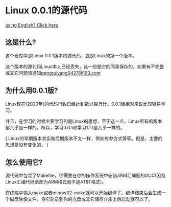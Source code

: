 # Linux 0.0.1的源代码
[using English? Click here](README-EN.md)

## 这是什么?
这个仓库中是Linux 0.0.1版本的源代码，就是Linux的第一个版本。

这个版本的源代码Linus本人已经丢失，这一份是它的同事保存的。如果有不完整或其它问题请通知<pengruiyang0427@163.com>

## 为什么用0.0.1版?
Linux现在(2020年)的代码行数已经达到数以百万计。0.0.1版相对来说比较容易学习。

并且，在学习的时候主要学习的是Linux的思想，至于这一点，Linux所有的版本都几乎是一样的。所以，学习0.0.1和学习1.1.1是几乎一样的。

(
    Linux的早期版本其实和后期版本不太一样，例如传参方式等等。但是，主要的思想是没有变化的。
)

## 怎么使用它?

源代码中包含了Makefile，你需要在你的操作系统中安装ARM汇编版的GCC(因为Linux汇编代码全部为ARM格式而不是AT&T格式)。

在终端中输入make或者mingw32-make就可以开始编译了。编译结束后会生成一个磁盘映像文件，将它刻录到你的光盘或其它储存介质上后启动就可以了。
